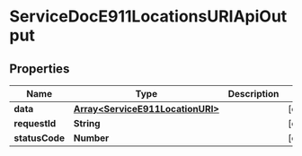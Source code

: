 

# ServiceDocE911LocationsURIApiOutput


## Properties

| Name | Type | Description | Notes |
|------------ | ------------- | ------------- | -------------|
|**data** | [**Array&lt;ServiceE911LocationURI&gt;**](ServiceE911LocationURI.md) |  |  [optional] |
|**requestId** | **String** |  |  [optional] |
|**statusCode** | **Number** |  |  [optional] |



